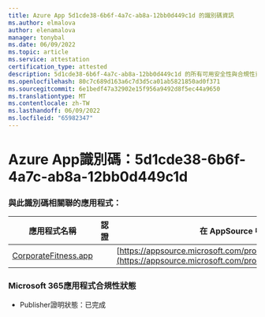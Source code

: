 ```yaml
---
title: Azure App 5d1cde38-6b6f-4a7c-ab8a-12bb0d449c1d 的識別碼資訊
ms.author: elmalova
author: elenamalova
manager: tonybal
ms.date: 06/09/2022
ms.topic: article
ms.service: attestation
certification_type: attested
description: 5d1cde38-6b6f-4a7c-ab8a-12bb0d449c1d 的所有可用安全性與合規性資訊。
ms.openlocfilehash: 80c7c689d163a6c7d3d5ca01ab5821850ad0f371
ms.sourcegitcommit: 6e1bedf47a32902e15f956a9492d8f5ec44a9650
ms.translationtype: MT
ms.contentlocale: zh-TW
ms.lasthandoff: 06/09/2022
ms.locfileid: "65982347"
---
```

# <a name="azure-app-id-5d1cde38-6b6f-4a7c-ab8a-12bb0d449c1d"></a>Azure App識別碼：5d1cde38-6b6f-4a7c-ab8a-12bb0d449c1d


### <a name="apps-associated-with-this-id"></a>與此識別碼相關聯的應用程式：
| **應用程式名稱** | **認證** | **在 AppSource 中檢視** |
|--------------|---------------|-----------------------|
| [CorporateFitness.app](../forward/WA200004093.md) |  | [https://appsource.microsoft.com/product/office/WA200004093](https://appsource.microsoft.com/product/office/WA200004093) |

### <a name="microsoft-365-app-compliance-status"></a>Microsoft 365應用程式合規性狀態
- Publisher證明狀態：已完成
